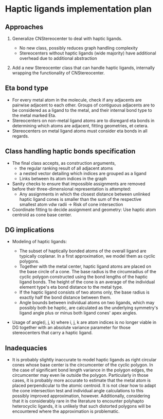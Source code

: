 # Haptic ligands implementation plan

## Approaches
1. Generalize CNStereocenter to deal with haptic ligands.
   
   + No new class, possibly reduces graph handling complexity
   - Stereocenters without haptic ligands (wide majority) have additional
     overhead due to additional abstraction

2. Add a new Stereocenter class that can handle haptic ligands, internally
   wrapping the functionality of CNStereocenter.

## Eta bond type
- For every metal atom in the molecule, check if any adjacents are pairwise
  adjacent to each other. Groups of contiguous adjacents are to be considered
  as a ligand to the metal, and their internal bond type to the metal marked
  Eta.
- Stereocenters on non-metal ligand atoms are to disregard eta bonds in
  determining which atoms are adjacent, fitting geometries, et cetera.
- Stereocenters on metal ligand atoms must consider eta bonds in all regards.

## Class handling haptic bonds specification
- The final class accepts, as construction arguments,
  - the regular ranking result of all adjacent atoms
  - a nested vector detailing which indices are grouped as a ligand
  - Links between its atom indices in the graph
- Sanity checks to ensure that impossible assignments are removed before their
  three-dimensional representation is attempted:
  - Any assignments in which the closest distance between unlinked haptic
    ligand cones is smaller than the sum of the respective smallest atom vdw
    radii -> Risk of cone intersection
- Coordinate fitting to decide assignment and geometry: Use haptic atom centroid
  as cone base center.

## DG implications
- Modeling of haptic ligands:
  - The subset of haptically bonded atoms of the overall ligand are typically
    coplanar. In a first approximation, we model them as cyclic polygons.
  - Together with the metal center, haptic ligand atoms are placed on the base
    circle of a cone. The base radius is the circumradius of the cyclic polygon
    constructed using the bond lengths of the haptic ligand bonds. The height
    of the cone is an average of the individual element type's eta bond
    distance to the metal type.
  - If the haptic ligand consists of two atoms only, the base radius is exactly
    half the bond distance between them.
  - Angle bounds between individual atoms on two ligands, which may possibly
    both be haptic, are calculated as the underlying symmetry's ligand angle
    plus or minus both ligand cones' apex angles.
  
- Usage of angle(i, j, k) where i, j, k are atom indices is no longer viable in
  DG together with an absolute variance parameter for those stereocenters that
  carry a haptic ligand.

## Inadequacies
- It is probably slightly inaccurate to model haptic ligands as right circular
  cones whose base center is the circumcenter of the cyclic polygon. In the case
  of significant bond length variance in the polygon edges, the circumcenter may
  even lie outside the polygon. Particularly in those cases, it is probably more
  accurate to estimate that the metal atom is placed perpendicular to the
  atomic centroid. It is not clear how to adapt the cone intersection test and
  individual angle calculations to this possibly improved approximation,
  however. Additionally, considering that it is considerably rare in the
  literature to encounter polyhapto heterocyclic ligands, it is unlikely that
  such distorted polygons will be encountered where the approximation is
  problematic.
